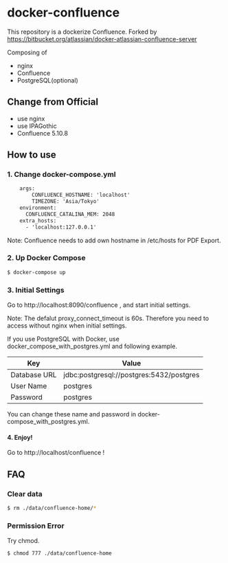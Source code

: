 # docker-confluence

This repository is a dockerize Confluence.
Forked by https://bitbucket.org/atlassian/docker-atlassian-confluence-server

Composing of

* nginx
* Confluence
* PostgreSQL(optional)

## Change from Official

* use nginx
* use IPAGothic
* Confluence 5.10.8

## How to use

### 1. Change docker-compose.yml

```diff
    args:
        CONFLUENCE_HOSTNAME: 'localhost'
        TIMEZONE: 'Asia/Tokyo'
    environment:
      CONFLUENCE_CATALINA_MEM: 2048
    extra_hosts:
      - 'localhost:127.0.0.1'
```

Note: Confluence needs to add own hostname in /etc/hosts for PDF Export.

### 2. Up Docker Compose

```zsh
$ docker-compose up
```

### 3. Initial Settings

Go to http://localhost:8090/confluence , and start initial settings.

Note: The defalut proxy_connect_timeout is 60s. Therefore you need to access without nginx when initial settings.

If you use PostgreSQL with Docker, use docker_compose_with_postgres.yml and following example.

| Key          | Value                                    |
|--------------|------------------------------------------|
| Database URL | jdbc:postgresql://postgres:5432/postgres |
| User Name    | postgres                                 |
| Password     | postgres                                 |

You can change these name and password in docker-compose_with_postgres.yml.

#### 4. Enjoy!

Go to http://localhost/confluence !

## FAQ

### Clear data

```zsh
$ rm ./data/confluence-home/*
```

### Permission Error

Try chmod.

```zsh
$ chmod 777 ./data/confluence-home
```
